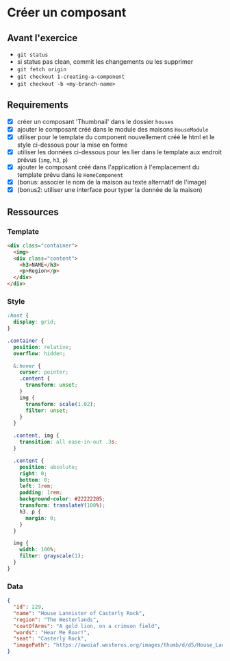 # Créer un composant

## Avant l'exercice

- `git status`
- si status pas clean, commit les changements ou les supprimer
- `git fetch origin`
- `git checkout 1-creating-a-component`
- `git checkout -b <my-branch-name>`

## Requirements

- [x] créer un composant 'Thumbnail' dans le dossier `houses`
- [x] ajouter le composant créé dans le module des maisons `HouseModule`
- [x] utiliser pour le template du component nouvellement créé le html et le style ci-dessous pour la mise en forme
- [x] utiliser les données ci-dessous pour les lier dans le template aux endroit prévus (`img`, `h3`, `p`)
- [x] ajouter le composant créé dans l'application à l'emplacement du template prévu dans le `HomeComponent`
- [x] (bonus: associer le nom de la maison au texte alternatif de l'image)
- [x] (bonus2: utiliser une interface pour typer la donnée de la maison)

## Ressources

### Template

```HTML
<div class="container">
  <img>
  <div class="content">
    <h3>NAME</h3>
    <p>Region</p>
  </div>
</div>
```

### Style

```SCSS
:host {
  display: grid;
}

.container {
  position: relative;
  overflow: hidden;

  &:hover {
    cursor: pointer;
    .content {
      transform: unset;
    }
    img {
      transform: scale(1.02);
      filter: unset;
    }
  }

  .content, img {
    transition: all ease-in-out .3s;
  }

  .content {
    position: absolute;
    right: 0;
    bottom: 0;
    left: 1rem;
    padding: 1rem;
    background-color: #22222285;
    transform: translateY(100%);
    h3, p {
      margin: 0;
    }
  }

  img {
    width: 100%;
    filter: grayscale(1);
  }
}
```

### Data

```JSON
{
  "id": 229,
  "name": "House Lannister of Casterly Rock",
  "region": "The Westerlands",
  "coatOfArms": "A gold lion, on a crimson field",
  "words": "Hear Me Roar!",
  "seat": "Casterly Rock",
  "imagePath": "https://awoiaf.westeros.org/images/thumb/d/d5/House_Lannister.svg/1200px-House_Lannister.svg.png"
}
```
